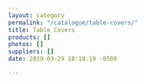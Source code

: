 ```yaml
---
layout: category
permalink: "/catalogue/table-covers/"
title: Table Covers
products: []
photos: []
suppliers: []
date: 2019-03-29 18:18:19 -0500

---
```

